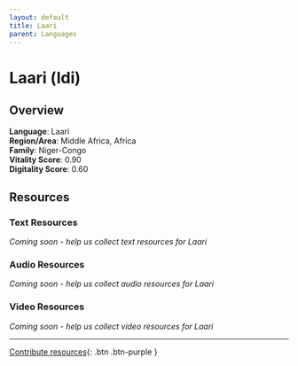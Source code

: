 ```yaml
---
layout: default
title: Laari
parent: Languages
---
```


# Laari (ldi)

## Overview

**Language**: Laari  
**Region/Area**: Middle Africa, Africa  
**Family**: Niger-Congo  
**Vitality Score**: 0.90  
**Digitality Score**: 0.60  

## Resources

### Text Resources
*Coming soon - help us collect text resources for Laari*

### Audio Resources
*Coming soon - help us collect audio resources for Laari*

### Video Resources
*Coming soon - help us collect video resources for Laari*

---

[Contribute resources](https://fairtrain.github.io/){: .btn .btn-purple }
